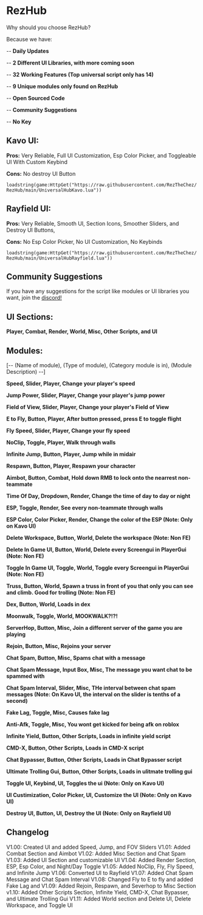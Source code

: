 # RezHub

Why should you choose RezHub?

Because we have:

-- **Daily Updates**

-- **2 Different UI Libraries, with more coming soon**

-- **32 Working Features (Top universal script only has 14)**

-- **9 Unique modules only found on RezHub**

-- **Open Sourced Code**

-- **Community Suggestions**

-- **No Key**

## Kavo UI:

**Pros:** Very Reliable, Full UI Customization, Esp Color Picker, and Toggleable UI With Custom Keybind

**Cons:** No destroy UI Button

```loadstring(game:HttpGet("https://raw.githubusercontent.com/RezTheChez/RezHub/main/UniversalHubKavo.lua"))```

## Rayfield UI:

**Pros:** Very Reliable, Smooth UI, Section Icons, Smoother Sliders, and Destroy UI Buttons,

**Cons:** No Esp Color Picker, No UI Customization, No Keybinds

```loadstring(game:HttpGet("https://raw.githubusercontent.com/RezTheChez/RezHub/main/UniversalHubRayfield.lua"))```

## Community Suggestions

If you have any suggestions for the script like modules or UI libraries you want, join the [discord!](https://discord.gg/UGVxEQNWaW)

## UI Sections:

**Player, Combat, Render, World, Misc, Other Scripts, and UI**

## Modules:

[-- (Name of module), (Type of module), (Category module is in), (Module Description) --]

**Speed, Slider, Player, Change your player's speed**

**Jump Power, Slider, Player, Change your player's jump power**

**Field of View, Slider, Player, Change your player's Field of View**

**E to Fly, Button, Player, After button pressed, press E to toggle flight**

**Fly Speed, Slider, Player, Change your fly speed**

**NoClip, Toggle, Player, Walk through walls**

**Infinite Jump, Button, Player, Jump while in midair**

**Respawn, Button, Player, Respawn your character**

**Aimbot, Button, Combat, Hold down RMB to lock onto the nearrest non-teammate**

**Time Of Day, Dropdown, Render, Change the time of day to day or night**

**ESP, Toggle, Render, See every non-teammate through walls**

**ESP Color, Color Picker, Render, Change the color of the ESP (Note: Only on Kavo UI)**

**Delete Workspace, Button, World, Delete the workspace (Note: Non FE)**

**Delete In Game UI, Button, World, Delete every Screengui in PlayerGui (Note: Non FE)**

**Toggle In Game UI, Toggle, World, Toggle every Screengui in PlayerGui (Note: Non FE)**

**Truss, Button, World, Spawn a truss in front of you that only you can see and climb. Good for trolling (Note: Non FE)**

**Dex, Button, World, Loads in dex**

**Moonwalk, Toggle, World, MOOKWALK?!?!**

**ServerHop, Button, Misc, Join a different server of the game you are playing**

**Rejoin, Button, Misc, Rejoins your server**

**Chat Spam, Button, Misc, Spams chat with a message**

**Chat Spam Message, Input Box, Misc, The message you want chat to be spammed with**

**Chat Spam Interval, Slider, Misc, THe interval between chat spam messages (Note: On Kavo UI, the interval on the slider is tenths of a second)**

**Fake Lag, Toggle, Misc, Causes fake lag**

**Anti-Afk, Toggle, Misc, You wont get kicked for being afk on roblox**

**Infinite Yield, Button, Other Scripts, Loads in infinite yield script**

**CMD-X, Button, Other Scripts, Loads in CMD-X script**

**Chat Bypasser, Button, Other Scripts, Loads in Chat Bypasser script**

**Ultimate Trolling Gui, Button, Other Scripts, Loads in ulitmate trolling gui**

**Toggle UI, Keybind, UI, Toggles the ui (Note: Only on Kavo UI)**

**UI Custimization, Color Picker, UI, Customize the UI (Note: Only on Kavo UI)**

**Destroy UI, Button, UI, Destroy the UI (Note: Only on Rayfield UI)**

## Changelog

V1.00: Created UI and added Speed, Jump, and FOV Sliders
V1.01: Added Combat Section and Aimbot
V1.02: Added Misc Section and Chat Spam
V1.03: Added UI Section and customizable UI
V1.04: Added Render Section, ESP, Esp Color, and Night/Day Toggle
V1.05: Added NoClip, Fly, Fly Speed, and Infinite Jump
V1.06: Converted UI to Rayfield
V1.07: Added Chat Spam Message and Chat Spam Interval
V1.08: Changed Fly to E to fly and added Fake Lag and 
V1.09: Added Rejoin, Respawn, and Severhop to Misc Section
v1.10: Added Other Scripts Section, Infinite Yield, CMD-X, Chat Bypasser, and Ultimate Trolling Gui
V1.11: Added World section and Delete UI, Delete Workspace, and Toggle UI
